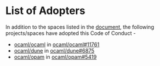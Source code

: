 # List of Adopters

In addition to the spaces listed in the
[document](https://github.com/ocaml/code-of-conduct/blob/main/CODE_OF_CONDUCT.md), the
following projects/spaces have adopted this Code of Conduct -

* [ocaml/ocaml](https://github.com/ocaml/ocaml) in [ocaml/ocaml#11761](https://github.com/ocaml/ocaml/pull/11761)
* [ocaml/dune](https://github.com/ocaml/dune) in [ocaml/dune#6875](https://github.com/ocaml/dune/pull/6875)
* [ocaml/opam](https://github.com/ocaml/opam) in [ocaml/opam#5419](https://github.com/ocaml/opam/pull/5419)
